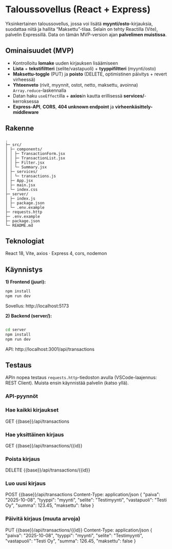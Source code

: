 # Taloussovellus (React + Express)

Yksinkertainen taloussovellus, jossa voi lisätä **myynti/osto**-kirjauksia, suodattaa niitä ja hallita “Maksettu”-tilaa. Selain on tehty Reactilla (Vite), palvelin Expressillä. Data on tämän MVP-version ajan **palvelimen muistissa**.

## Ominaisuudet (MVP)
- Kontrolloitu **lomake** uuden kirjauksen lisäämiseen
- **Lista** + **tekstifiltteri** (selite/vastapuoli) + **tyyppifiltteri** (myynti/osto)
- **Maksettu-toggle** (PUT) ja **poisto** (DELETE, optimistinen päivitys + revert virheessä)
- **Yhteenveto** (rivit, myynnit, ostot, netto, maksettu, avoinna) `Array.reduce`-laskennalla
- Datan haku `useEffect`illa + **axios**in kautta erillisessä **services/**-kerroksessa
- **Express-API**, **CORS**, **404 unknown endpoint** ja **virheenkäsittely-middleware**

## Rakenne
```
.
├─ src/
│ ├─ components/
│ │ ├─ TransactionForm.jsx
│ │ ├─ TransactionList.jsx
│ │ ├─ Filter.jsx
│ │ └─ Summary.jsx
│ ├─ services/
│ │ └─ transactions.js
│ ├─ App.jsx
│ ├─ main.jsx
│ └─ index.css
├─ server/
│ ├─ index.js
│ ├─ package.json
│ └─ .env.example
├─ requests.http
├─ .env.example
├─ package.json
└─ README.md
```

## Teknologiat
React 18, Vite, axios · Express 4, cors, nodemon

## Käynnistys
**1) Frontend (juuri):**
```bash
npm install
npm run dev
```
Sovellus: http://localhost:5173

**2) Backend (server/):**
```bash

cd server
npm install
npm run dev
```
API: http://localhost:3001/api/transactions

## Testaus
APIn nopea testaus `requests.http`-tiedoston avulla (VSCode-laajennus: REST Client). Muista ensin käynnistää palvelin (katso yllä).

### API-pyynnöt

### Hae kaikki kirjaukset
GET {{base}}/api/transactions

### Hae yksittäinen kirjaus
GET {{base}}/api/transactions/{{id}}

### Poista kirjaus
DELETE {{base}}/api/transactions/{{id}}

### Luo uusi kirjaus
POST {{base}}/api/transactions
Content-Type: application/json
{
  "paiva": "2025-10-08",
  "tyyppi": "myynti",
  "selite": "Testimyynti",
  "vastapuoli": "Testi Oy",
  "summa": 123.45,
  "maksettu": false
}

### Päivitä kirjaus (muuta arvoja)
PUT {{base}}/api/transactions/{{id}}
Content-Type: application/json
{
  "paiva": "2025-10-08",
  "tyyppi": "myynti",
  "selite": "Testimyynti",
  "vastapuoli": "Testi Oy",
  "summa": 126.45,
  "maksettu": false
}



